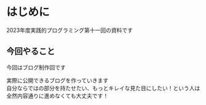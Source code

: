 # はじめに

2023年度実践的プログラミング第十一回の資料です

## 今回やること

今回はブログ制作回です

実際に公開できるブログを作っていきます  
自分ならではの部分を持たせたい、もっとキレイな見た目にしたい！という人は全然内容通りに進めなくても大丈夫です！
